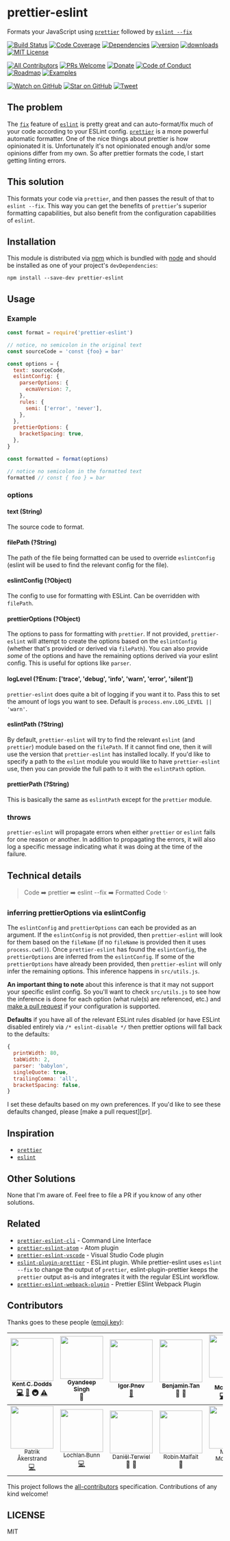# prettier-eslint

Formats your JavaScript using [`prettier`][prettier] followed by [`eslint --fix`][eslint]

[![Build Status][build-badge]][build]
[![Code Coverage][coverage-badge]][coverage]
[![Dependencies][dependencyci-badge]][dependencyci]
[![version][version-badge]][package]
[![downloads][downloads-badge]][npm-stat]
[![MIT License][license-badge]][LICENSE]

[![All Contributors](https://img.shields.io/badge/all_contributors-13-orange.svg?style=flat-square)](#contributors)
[![PRs Welcome][prs-badge]][prs]
[![Donate][donate-badge]][donate]
[![Code of Conduct][coc-badge]][coc]
[![Roadmap][roadmap-badge]][roadmap]
[![Examples][examples-badge]][examples]

[![Watch on GitHub][github-watch-badge]][github-watch]
[![Star on GitHub][github-star-badge]][github-star]
[![Tweet][twitter-badge]][twitter]

## The problem

The [`fix`][fix] feature of [`eslint`][eslint] is pretty great and can auto-format/fix much of your code according to
your ESLint config. [`prettier`][prettier] is a more powerful automatic formatter. One of the nice things about prettier
is how opinionated it is. Unfortunately it's not opinionated enough and/or some opinions differ from my own. So after
prettier formats the code, I start getting linting errors.

## This solution

This formats your code via `prettier`, and then passes the result of that to `eslint --fix`. This way you can get the
benefits of `prettier`'s superior formatting capabilities, but also benefit from the configuration capabilities of
`eslint`.

## Installation

This module is distributed via [npm][npm] which is bundled with [node][node] and should be installed as one of your
project's `devDependencies`:

```
npm install --save-dev prettier-eslint
```

## Usage

### Example

```javascript
const format = require('prettier-eslint')

// notice, no semicolon in the original text
const sourceCode = 'const {foo} = bar'

const options = {
  text: sourceCode,
  eslintConfig: {
    parserOptions: {
      ecmaVersion: 7,
    },
    rules: {
      semi: ['error', 'never'],
    },
  },
  prettierOptions: {
    bracketSpacing: true,
  },
}

const formatted = format(options)

// notice no semicolon in the formatted text
formatted // const { foo } = bar
```

### options

#### text (String)

The source code to format.

#### filePath (?String)

The path of the file being formatted can be used to override `eslintConfig` (eslint will be used to find the relevant
config for the file).

#### eslintConfig (?Object)

The config to use for formatting with ESLint. Can be overridden with `filePath`.

#### prettierOptions (?Object)

The options to pass for formatting with `prettier`. If not provided, `prettier-eslint` will attempt to create the
options based on the `eslintConfig` (whether that's provided or derived via `filePath`). You can also provide _some_ of
the options and have the remaining options derived via your eslint config. This is useful for options like `parser`.

#### logLevel (?Enum: ['trace', 'debug', 'info', 'warn', 'error', 'silent'])

`prettier-eslint` does quite a bit of logging if you want it to. Pass this to set the amount of logs you want to see.
Default is `process.env.LOG_LEVEL || 'warn'`.

#### eslintPath (?String)

By default, `prettier-eslint` will try to find the relevant `eslint` (and `prettier`) module based on the `filePath`. If
it cannot find one, then it will use the version that `prettier-eslint` has installed locally. If you'd like to specify
a path to the `eslint` module you would like to have `prettier-eslint` use, then you can provide the full path to it
with the `eslintPath` option.

#### prettierPath (?String)

This is basically the same as `eslintPath` except for the `prettier` module.

### throws

`prettier-eslint` will propagate errors when either `prettier` or `eslint` fails for one reason or another. In addition
to propagating the errors, it will also log a specific message indicating what it was doing at the time of the failure.

## Technical details

> Code ➡️ prettier ➡️ eslint --fix ➡️ Formatted Code ✨

### inferring prettierOptions via eslintConfig

The `eslintConfig` and `prettierOptions` can each be provided as an argument. If
the `eslintConfig` is not provided, then `prettier-eslint` will look for them
based on the `fileName` (if no `fileName` is provided then it uses
`process.cwd()`). Once `prettier-eslint` has found the `eslintConfig`, the
`prettierOptions` are inferred from the `eslintConfig`. If some of the
`prettierOptions` have already been provided, then `prettier-eslint` will only
infer the remaining options. This inference happens in `src/utils.js`.

**An important thing to note** about this inference is that it may not support
your specific eslint config. So you'll want to check `src/utils.js` to see how
the inference is done for each option (what rule(s) are referenced, etc.) and
[make a pull request][prs] if your configuration is supported.

**Defaults** if you have all of the relevant ESLint rules disabled (or have
ESLint disabled entirely via `/* eslint-disable */` then prettier options will
fall back to the defaults:

```javascript
{
  printWidth: 80,
  tabWidth: 2,
  parser: 'babylon',
  singleQuote: true,
  trailingComma: 'all',
  bracketSpacing: false,
}
```

I set these defaults based on my own preferences. If you'd like to see these
defaults changed, please [make a pull request][pr].

## Inspiration

- [`prettier`][prettier]
- [`eslint`][eslint]

## Other Solutions

None that I'm aware of. Feel free to file a PR if you know of any other solutions.

## Related

- [`prettier-eslint-cli`](https://github.com/prettier/prettier-eslint-cli) - Command Line Interface
- [`prettier-eslint-atom`](https://github.com/kentcdodds/prettier-eslint-atom) - Atom plugin
- [`prettier-eslint-vscode`](https://github.com/RobinMalfait/prettier-eslint-code) - Visual Studio Code plugin
- [`eslint-plugin-prettier`](https://github.com/not-an-aardvark/eslint-plugin-prettier) - ESLint plugin. While prettier-eslint uses `eslint --fix` to change the output of `prettier`, eslint-plugin-prettier keeps the `prettier` output as-is and integrates it with the regular ESLint workflow.
- [`prettier-eslint-webpack-plugin`](https://github.com/danielterwiel/prettier-eslint-webpack-plugin) - Prettier ESlint Webpack Plugin

## Contributors

Thanks goes to these people ([emoji key][emojis]):

<!-- ALL-CONTRIBUTORS-LIST:START - Do not remove or modify this section -->
| [<img src="https://avatars.githubusercontent.com/u/1500684?v=3" width="100px;"/><br /><sub>Kent C. Dodds</sub>](https://kentcdodds.com)<br />[💻](https://github.com/prettier/prettier-eslint/commits?author=kentcdodds) [📖](https://github.com/prettier/prettier-eslint/commits?author=kentcdodds) 🚇 [⚠️](https://github.com/prettier/prettier-eslint/commits?author=kentcdodds) | [<img src="https://avatars.githubusercontent.com/u/5554486?v=3" width="100px;"/><br /><sub>Gyandeep Singh</sub>](http://gyandeeps.com)<br />👀 | [<img src="https://avatars.githubusercontent.com/u/682584?v=3" width="100px;"/><br /><sub>Igor Pnev</sub>](https://github.com/exdeniz)<br />[🐛](https://github.com/prettier/prettier-eslint/issues?q=author%3Aexdeniz) | [<img src="https://avatars.githubusercontent.com/u/813865?v=3" width="100px;"/><br /><sub>Benjamin Tan</sub>](https://demoneaux.github.io/)<br />💬 👀 | [<img src="https://avatars.githubusercontent.com/u/622118?v=3" width="100px;"/><br /><sub>Eric McCormick</sub>](https://ericmccormick.io)<br />[💻](https://github.com/prettier/prettier-eslint/commits?author=edm00se) [📖](https://github.com/prettier/prettier-eslint/commits?author=edm00se) [⚠️](https://github.com/prettier/prettier-eslint/commits?author=edm00se) | [<img src="https://avatars.githubusercontent.com/u/2142817?v=3" width="100px;"/><br /><sub>Simon Lydell</sub>](https://github.com/lydell)<br />[📖](https://github.com/prettier/prettier-eslint/commits?author=lydell) | [<img src="https://avatars0.githubusercontent.com/u/981957?v=3" width="100px;"/><br /><sub>Tom McKearney</sub>](https://github.com/tommck)<br />[📖](https://github.com/prettier/prettier-eslint/commits?author=tommck) 💡 |
| :---: | :---: | :---: | :---: | :---: | :---: | :---: |
| [<img src="https://avatars.githubusercontent.com/u/463105?v=3" width="100px;"/><br /><sub>Patrik Åkerstrand</sub>](https://github.com/PAkerstrand)<br />[💻](https://github.com/prettier/prettier-eslint/commits?author=PAkerstrand) | [<img src="https://avatars.githubusercontent.com/u/1560301?v=3" width="100px;"/><br /><sub>Lochlan Bunn</sub>](https://twitter.com/loklaan)<br />[💻](https://github.com/prettier/prettier-eslint/commits?author=loklaan) | [<img src="https://avatars.githubusercontent.com/u/25886902?v=3" width="100px;"/><br /><sub>Daniël Terwiel</sub>](https://github.com/danielterwiel)<br />🔌 🔧 | [<img src="https://avatars1.githubusercontent.com/u/1834413?v=3" width="100px;"/><br /><sub>Robin Malfait</sub>](https://robinmalfait.com)<br />🔧 | [<img src="https://avatars0.githubusercontent.com/u/8161781?v=3" width="100px;"/><br /><sub>Michael McDermott</sub>](http://mgmcdermott.com)<br />[💻](https://github.com/prettier/prettier-eslint/commits?author=mgmcdermott) | [<img src="https://avatars3.githubusercontent.com/u/292365?v=3" width="100px;"/><br /><sub>Adam Stankiewicz</sub>](http://sheerun.net)<br />[💻](https://github.com/prettier/prettier-eslint/commits?author=sheerun) |
<!-- ALL-CONTRIBUTORS-LIST:END -->

This project follows the [all-contributors][all-contributors] specification. Contributions of any kind welcome!

## LICENSE

MIT

[prettier]: https://github.com/jlongster/prettier
[eslint]: http://eslint.org/
[fix]: http://eslint.org/docs/user-guide/command-line-interface#fix
[npm]: https://www.npmjs.com/
[node]: https://nodejs.org
[build-badge]: https://img.shields.io/travis/prettier/prettier-eslint.svg?style=flat-square
[build]: https://travis-ci.org/prettier/prettier-eslint
[coverage-badge]: https://img.shields.io/codecov/c/github/prettier/prettier-eslint.svg?style=flat-square
[coverage]: https://codecov.io/github/prettier/prettier-eslint
[dependencyci-badge]: https://dependencyci.com/github/prettier/prettier-eslint/badge?style=flat-square
[dependencyci]: https://dependencyci.com/github/prettier/prettier-eslint
[version-badge]: https://img.shields.io/npm/v/prettier-eslint.svg?style=flat-square
[package]: https://www.npmjs.com/package/prettier-eslint
[downloads-badge]: https://img.shields.io/npm/dm/prettier-eslint.svg?style=flat-square
[npm-stat]: http://npm-stat.com/charts.html?package=prettier-eslint&from=2016-04-01
[license-badge]: https://img.shields.io/npm/l/prettier-eslint.svg?style=flat-square
[license]: https://github.com/prettier/prettier-eslint/blob/master/other/LICENSE
[prs-badge]: https://img.shields.io/badge/PRs-welcome-brightgreen.svg?style=flat-square
[prs]: http://makeapullrequest.com
[donate-badge]: https://img.shields.io/badge/$-support-green.svg?style=flat-square
[donate]: http://kcd.im/donate
[coc-badge]: https://img.shields.io/badge/code%20of-conduct-ff69b4.svg?style=flat-square
[coc]: https://github.com/prettier/prettier-eslint/blob/master/other/CODE_OF_CONDUCT.md
[roadmap-badge]: https://img.shields.io/badge/%F0%9F%93%94-roadmap-CD9523.svg?style=flat-square
[roadmap]: https://github.com/prettier/prettier-eslint/blob/master/other/ROADMAP.md
[examples-badge]: https://img.shields.io/badge/%F0%9F%92%A1-examples-8C8E93.svg?style=flat-square
[examples]: https://github.com/prettier/prettier-eslint/blob/master/other/EXAMPLES.md
[github-watch-badge]: https://img.shields.io/github/watchers/prettier/prettier-eslint.svg?style=social
[github-watch]: https://github.com/prettier/prettier-eslint/watchers
[github-star-badge]: https://img.shields.io/github/stars/prettier/prettier-eslint.svg?style=social
[github-star]: https://github.com/prettier/prettier-eslint/stargazers
[twitter]: https://twitter.com/intent/tweet?text=Check%20out%20prettier-eslint!%20https://github.com/prettier/prettier-eslint%20%F0%9F%91%8D
[twitter-badge]: https://img.shields.io/twitter/url/https/github.com/prettier/prettier-eslint.svg?style=social
[emojis]: https://github.com/kentcdodds/all-contributors#emoji-key
[all-contributors]: https://github.com/kentcdodds/all-contributors
